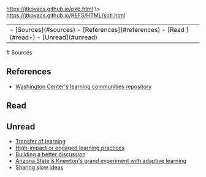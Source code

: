 <p id="path"><a href="../../pkb.html">https://jtkovacs.github.io/pkb.html</a> \> <a href="https://jtkovacs.github.io/REFS/HTML/sotl.html">https://jtkovacs.github.io/REFS/HTML/sotl.html</a></p><table class="TOC"><tr><td>- [Sources](#sources)
	- [References](#references)
	- [Read ](#read-)
	- [Unread](#unread)
</td></tr></table>
# Sources

## References

- [Washington Center's learning communities repository](http://wacenter.evergreen.edu/)

## Read 

## Unread

- [Transfer of learning](http://www.nwlink.com/~donclark/hrd/learning/transfer.html)
- [High-impact or engaged learning practices](https://uwaterloo.ca/centre-for-teaching-excellence/resources/integrative-learning/high-impact-practices-hips-or-engaged-learning-practices)
- [Building a better discussion](http://www.chronicle.com/article/Building-a-Better-Discussion/231685/)
- [Arizona State & Knewton's grand experiment with adaptive learning](https://www.insidehighered.com/news/2013/01/25/arizona-st-and-knewtons-grand-experiment-adaptive-learning)
- [Sharing slow ideas](http://www.newyorker.com/magazine/2013/07/29/slow-ideas)
